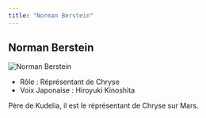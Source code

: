 ```yaml
---
title: "Norman Berstein"
---
```


Norman Berstein
---------------


![Norman Berstein](/images/stories/saga/g-tekketsu/persos/norman-berstein.png)


* Rôle : Réprésentant de Chryse
* Voix Japonaise : Hiroyuki Kinoshita


Père de Kudelia, il est le réprésentant de Chryse sur Mars.

